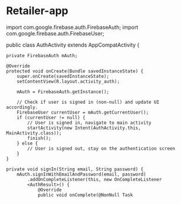 # Retailer-app
import com.google.firebase.auth.FirebaseAuth;
import com.google.firebase.auth.FirebaseUser;

public class AuthActivity extends AppCompatActivity {

    private FirebaseAuth mAuth;

    @Override
    protected void onCreate(Bundle savedInstanceState) {
        super.onCreate(savedInstanceState);
        setContentView(R.layout.activity_auth);

        mAuth = FirebaseAuth.getInstance();

        // Check if user is signed in (non-null) and update UI accordingly.
        FirebaseUser currentUser = mAuth.getCurrentUser();
        if (currentUser != null) {
            // User is signed in, navigate to main activity
            startActivity(new Intent(AuthActivity.this, MainActivity.class));
            finish();
        } else {
            // User is signed out, stay on the authentication screen
        }
    }

    private void signIn(String email, String password) {
        mAuth.signInWithEmailAndPassword(email, password)
            .addOnCompleteListener(this, new OnCompleteListener
            <AuthResult>() {
                @Override
                public void onComplete(@NonNull Task
